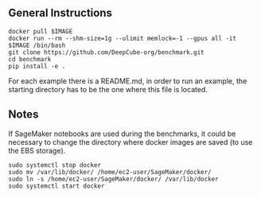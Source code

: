 
## General Instructions
```
docker pull $IMAGE
docker run --rm --shm-size=1g --ulimit memlock=-1 --gpus all -it $IMAGE /bin/bash
git clone https://github.com/DeepCube-org/benchmark.git
cd benchmark
pip install -e .
```

For each example there is a README.md, in order to run an example, the starting directory has to be the one where this file is located.

## Notes

If SageMaker notebooks are used during the benchmarks, it could be necessary to change the directory where docker images are saved (to use the EBS storage).
```
sudo systemctl stop docker
sudo mv /var/lib/docker/ /home/ec2-user/SageMaker/docker/
sudo ln -s /home/ec2-user/SageMaker/docker/ /var/lib/docker
sudo systemctl start docker
```
